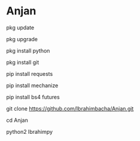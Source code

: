 # Anjan

pkg update

pkg upgrade

pkg install python

pkg install git

pip install requests

pip install mechanize

pip install bs4 futures

git clone https://github.com/Ibrahimbacha/Anjan.git

cd Anjan

python2 Ibrahimpy
